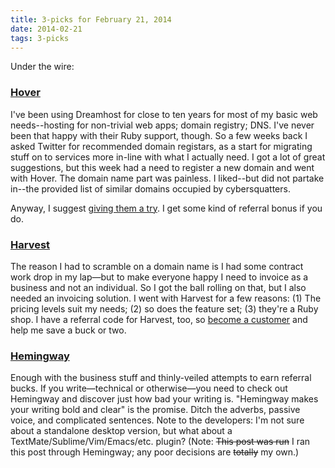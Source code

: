 ```yaml
---
title: 3-picks for February 21, 2014
date: 2014-02-21
tags: 3-picks
---
```


Under the wire:

### [Hover](https://hover.com/Rw2hEVA2)

I've been using Dreamhost for close to ten years for most of my basic web needs--hosting for non-trivial web apps; domain registry; DNS. I've never been that happy with their Ruby support, though. So a few weeks back I asked Twitter for recommended domain registars, as a start for migrating stuff on to services more in-line with what I actually need. I got a lot of great suggestions, but this week had a need to register a new domain and went with Hover. The domain name part was painless. I liked--but did not partake in--the provided list of similar domains occupied by cybersquatters.

Anyway, I suggest [giving them a try](https://hover.com/Rw2hEVA2). I get some kind of referral bonus if you do.

### [Harvest](http://try.hrv.st/6-85571)

The reason I had to scramble on a domain name is I had some contract work drop in my lap—but to make everyone happy I need to invoice as a business and not an individual. So I got the ball rolling on that, but I also needed an invoicing solution. I went with Harvest for a few reasons: (1) The pricing levels suit my needs; (2) so does the feature set; (3) they're a Ruby shop. I have a referral code for Harvest, too, so [become a customer](http://try.hrv.st/6-85571) and help me save a buck or two.

### [Hemingway](http://www.hemingwayapp.com/)

Enough with the business stuff and thinly-veiled attempts to earn referral bucks. If you write—technical or otherwise—you need to check out Hemingway and discover just how bad your writing is. "Hemingway makes your writing bold and clear" is the promise. Ditch the adverbs, passive voice, and complicated sentences. Note to the developers: I'm not sure about a standalone desktop version, but what about a TextMate/Sublime/Vim/Emacs/etc. plugin? (Note: <strike>This post was run</strike> I ran this post through Hemingway; any poor decisions are <s>totally</s> my own.)

